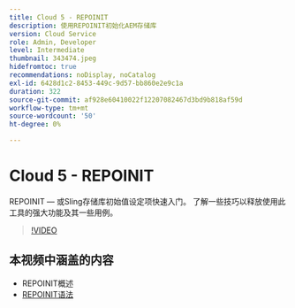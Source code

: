 ```yaml
---
title: Cloud 5 - REPOINIT
description: 使用REPOINIT初始化AEM存储库
version: Cloud Service
role: Admin, Developer
level: Intermediate
thumbnail: 343474.jpeg
hidefromtoc: true
recommendations: noDisplay, noCatalog
exl-id: 6428d1c2-8453-449c-9d57-bb860e2e9c1a
duration: 322
source-git-commit: af928e60410022f12207082467d3bd9b818af59d
workflow-type: tm+mt
source-wordcount: '50'
ht-degree: 0%

---
```


# Cloud 5 - REPOINIT

REPOINIT — 或Sling存储库初始值设定项快速入门。 了解一些技巧以释放使用此工具的强大功能及其一些用例。

>[!VIDEO](https://video.tv.adobe.com/v/343474?quality=12&learn=on)

## 本视频中涵盖的内容

+ REPOINIT概述
+ [REPOINIT语法](https://sling.apache.org/documentation/bundles/repository-initialization.html#appendix-a-repoinit-syntax-parser-test-scenarios-1)

